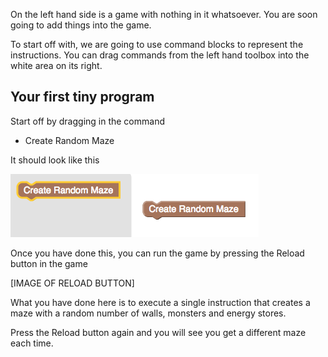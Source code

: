 On the left hand side is a game with nothing in it whatsoever. You are soon going to add things into the game. 

To start off with, we are going to use command blocks to represent the instructions. You can drag commands from the left hand toolbox into the white area on its right. 

## Your first tiny program

Start off by dragging in the command 

- Create Random Maze

It should look like this

![](.guides/img/createRandom.png)

Once you have done this, you can run the game by pressing the Reload button in the game

[IMAGE OF RELOAD BUTTON]

What you have done here is to execute a single instruction that creates a maze with a random number of walls, monsters and energy stores.

Press the Reload button again and you will see you get a different maze each time.


